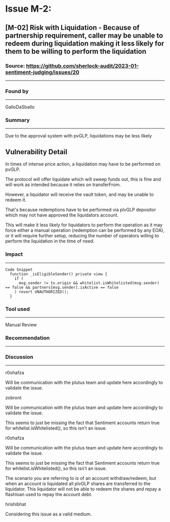 # Issue M-2: 
## [M-02] Risk with Liquidation - Because of partnership requirement, caller may be unable to redeem during liquidation making it less likely for them to be willing to perform the liquidation
### Source: https://github.com/sherlock-audit/2023-01-sentiment-judging/issues/20
---
### Found by
---
GalloDaSballo

### Summary
---
Due to the approval system with pvGLP, liquidations may be less likely

Vulnerability Detail
---
In times of intense price action, a liquidation may have to be performed on pvGLP.

The protocol will offer liquidate which will sweep funds out, this is fine and will work as intended because it relies on transferFrom.

However, a liquidator will receive the vault token, and may be unable to redeem it.

That's because redemptions have to be performed via plvGLP depositor which may not have approved the liquidators account.

This will make it less likely for liquidators to perform the operation as it may force either a manual operation (redemption can be performed by any EOA), or it will require further setup, reducing the number of operators willing to perform the liquidation in the time of need.

### Impact
---
```Solidity
Code Snippet
  function _isEligibleSender() private view {
    if (
      msg.sender != tx.origin && whitelist.isWhitelisted(msg.sender) == false && partners[msg.sender].isActive == false
    ) revert UNAUTHORIZED();
  }
 ```
### Tool used
---
Manual Review

### Recommendation
---
### Discussion
---
r0ohafza

Will be communication with the plutus team and update here accordingly to validate the issue.

zobront

Will be communication with the plutus team and update here accordingly to validate the issue.

This seems to just be missing the fact that Sentiment accounts return true for whitelist.isWhitelisted(), so this isn't an issue.

r0ohafza

Will be communication with the plutus team and update here accordingly to validate the issue.

This seems to just be missing the fact that Sentiment accounts return true for whitelist.isWhitelisted(), so this isn't an issue.

The scenario you are referring to is of an account withdraw/redeem, but when an account is liquidated all plvGLP shares are transferred to the liquidator. This liquidator will not be able to redeem the shares and repay a flashloan used to repay the account debt.

hrishibhat

Considering this issue as a valid medium.
